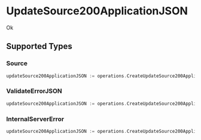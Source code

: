 # UpdateSource200ApplicationJSON

Ok


## Supported Types

### Source

```go
updateSource200ApplicationJSON := operations.CreateUpdateSource200ApplicationJSONSource(shared.Source{/* values here */})
```

### ValidateErrorJSON

```go
updateSource200ApplicationJSON := operations.CreateUpdateSource200ApplicationJSONValidateErrorJSON(shared.ValidateErrorJSON{/* values here */})
```

### InternalServerError

```go
updateSource200ApplicationJSON := operations.CreateUpdateSource200ApplicationJSONInternalServerError(shared.InternalServerError{/* values here */})
```

